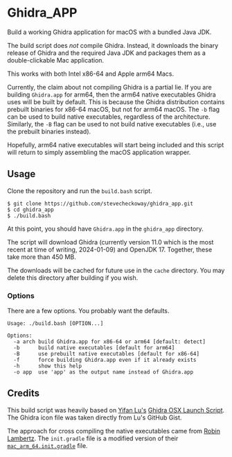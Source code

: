 # Ghidra_APP

Build a working Ghidra application for macOS with a bundled Java JDK.

The build script does _not_ compile Ghidra. Instead, it downloads the binary
release of Ghidra and the required Java JDK and packages them as a
double-clickable Mac application.

This works with both Intel x86-64 and Apple arm64 Macs.

Currently, the claim about not compiling Ghidra is a partial lie. If you are
building `Ghidra.app` for arm64, then the arm64 native executables Ghidra uses
will be built by default. This is because the Ghidra distribution contains
prebuilt binaries for x86-64 macOS, but not for arm64 macOS. The `-b` flag can
be used to build native executables, regardless of the architecture.
Similarly, the `-B` flag can be used to not build native executables (i.e.,
use the prebuilt binaries instead).

Hopefully, arm64 native executables will start being included and this script
will return to simply assembling the macOS application wrapper.

## Usage
Clone the repository and run the `build.bash` script.
```
$ git clone https://github.com/stevecheckoway/ghidra_app.git
$ cd ghidra_app
$ ./build.bash
```

At this point, you should have `Ghidra.app` in the `ghidra_app` directory.

The script will download Ghidra (currently version 11.0 which is the most
recent at time of writing, 2024-01-09) and OpenJDK 17. Together, these take
more than 450 MB.

The downloads will be cached for future use in the `cache` directory. You may
delete this directory after building if you wish.

### Options
There are a few options. You probably want the defaults.

```
Usage: ./build.bash [OPTION...]

Options:
  -a arch build Ghidra.app for x86-64 or arm64 [default: detect]
  -b      build native executables [default for arm64]
  -B      use prebuilt native executables [default for x86-64]
  -f      force building Ghidra.app even if it already exists
  -h      show this help
  -o app  use 'app' as the output name instead of Ghidra.app

```

## Credits

This build script was heavily based on [Yifan
Lu's](https://twitter.com/yifanlu) [Ghidra OSX Launch
Script](https://gist.github.com/yifanlu/e9965cdb148b550335e57899f790cad2). The
Ghidra icon file was taken directly from Lu's GitHub Gist.

The approach for cross compiling the native executables came from [Robin
Lambertz](https://github.com/roblabla/ghidra-ci). The `init.gradle` file is a
modified version of their
[`mac_arm_64.init.gradle`](https://github.com/roblabla/ghidra-ci/blob/7819b5feffdc27214cc133fdab64bb260c22a285/mac_arm_64.init.gradle) file.
